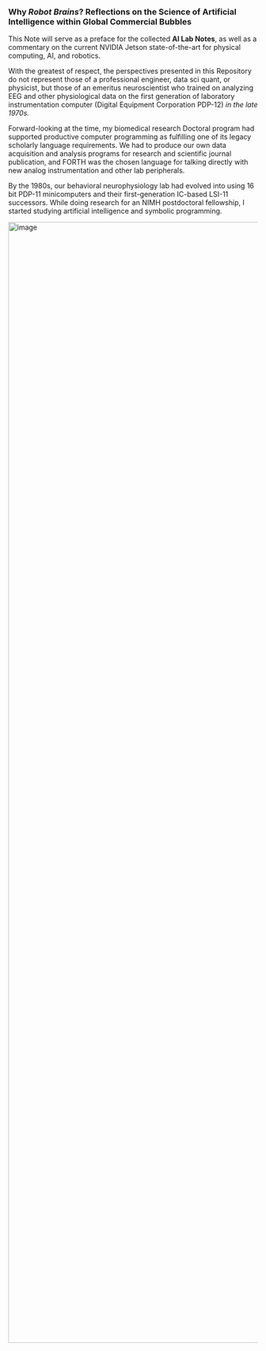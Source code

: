 ### Why *Robot Brains*?  Reflections on the Science of Artificial Intelligence within Global Commercial Bubbles

This Note will serve as a preface for the collected **AI Lab Notes**, as well as a commentary on the current NVIDIA Jetson state-of-the-art for physical computing, AI, and robotics.

With the greatest of respect, the perspectives presented in this Repository do not represent those of a professional engineer, data sci quant, or physicist, but those of an emeritus neuroscientist who trained on analyzing EEG and other physiological data on the first generation of laboratory instrumentation computer (Digital Equipment Corporation PDP-12) *in the late 1970s.*

Forward-looking at the time, my biomedical research Doctoral program had supported productive computer programming as fulfilling one of its legacy scholarly language requirements. We had to produce our own data acquisition and analysis programs for research and scientific journal publication, and FORTH was the chosen language for talking directly with new analog instrumentation and other lab peripherals.

By the 1980s, our behavioral neurophysiology lab had evolved into using 16 bit PDP-11 minicomputers and their first-generation IC-based LSI-11 successors. While doing research for an NIMH postdoctoral fellowship, I started studying artificial intelligence and symbolic programming.

<img width="1488" height="2266" alt="image" src="https://github.com/user-attachments/assets/5892bf85-f67d-4038-b6b6-aece56fe839a" />
